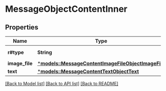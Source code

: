 # MessageObjectContentInner

## Properties
Name | Type | Description | Notes
------------ | ------------- | ------------- | -------------
**r#type** | **String** | Always `image_file`. | 
**image_file** | [***models::MessageContentImageFileObjectImageFile**](MessageContentImageFileObject_image_file.md) |  | 
**text** | [***models::MessageContentTextObjectText**](MessageContentTextObject_text.md) |  | 

[[Back to Model list]](../README.md#documentation-for-models) [[Back to API list]](../README.md#documentation-for-api-endpoints) [[Back to README]](../README.md)


